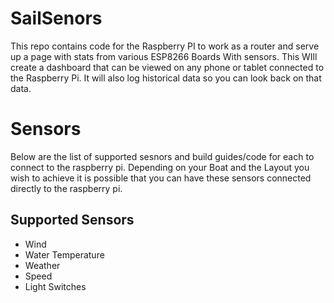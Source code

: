# SailSenors
This repo contains code for the Raspberry PI to work as a router and serve up a page with stats from various ESP8266 Boards With sensors. This WIll create a dashboard that can be viewed on any phone or tablet connected to the Raspberry Pi. It will also log historical data so you can look back on that data.
# Sensors
Below are the list of supported sesnors and build guides/code for each to connect to the raspberry pi. Depending on your Boat and the Layout you wish to achieve it is possible that you can have these sensors connected directly to the raspberry pi. 
## Supported Sensors
* Wind
* Water Temperature
* Weather
* Speed
* Light Switches